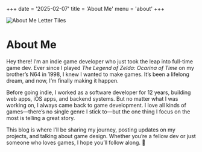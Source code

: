 +++
date = '2025-02-07'
title = 'About Me'
menu = 'about'
+++

![About Me Letter Tiles](../about-me.jpg)

# About Me  

Hey there! I’m an indie game developer who just took the leap into full-time game dev. Ever since I played *The Legend of Zelda: Ocarina of Time* on my brother’s N64 in 1998, I knew I wanted to make games. It’s been a lifelong dream, and now, I’m finally making it happen.  

Before going indie, I worked as a software developer for 12 years, building web apps, iOS apps, and backend systems. But no matter what I was working on, I always came back to game development. I love all kinds of games—there’s no single genre I stick to—but the one thing I focus on the most is telling a great story.

This blog is where I’ll be sharing my journey, posting updates on my projects, and talking about game design. Whether you’re a fellow dev or just someone who loves games, I hope you’ll follow along. 🚀